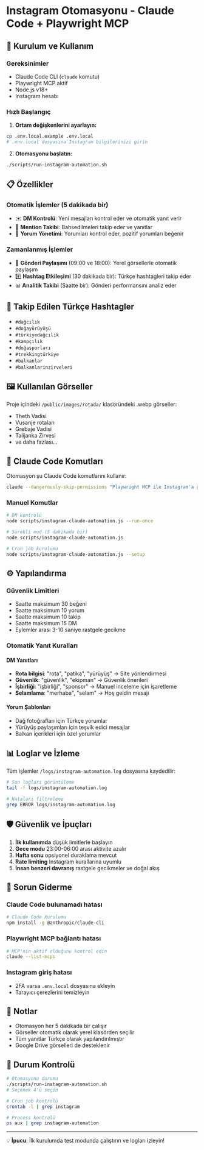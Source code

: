 # Instagram Otomasyonu - Claude Code + Playwright MCP

## 🚀 Kurulum ve Kullanım

### Gereksinimler
- Claude Code CLI (`claude` komutu)
- Playwright MCP aktif
- Node.js v18+
- Instagram hesabı

### Hızlı Başlangıç

1. **Ortam değişkenlerini ayarlayın:**
```bash
cp .env.local.example .env.local
# .env.local dosyasına Instagram bilgilerinizi girin
```

2. **Otomasyonu başlatın:**
```bash
./scripts/run-instagram-automation.sh
```

## 📋 Özellikler

### Otomatik İşlemler (5 dakikada bir)
- ✉️ **DM Kontrolü**: Yeni mesajları kontrol eder ve otomatik yanıt verir
- 🔔 **Mention Takibi**: Bahsedilmeleri takip eder ve yanıtlar
- 💬 **Yorum Yönetimi**: Yorumları kontrol eder, pozitif yorumları beğenir

### Zamanlanmış İşlemler
- 📸 **Gönderi Paylaşımı** (09:00 ve 18:00): Yerel görsellerle otomatik paylaşım
- #️⃣ **Hashtag Etkileşimi** (30 dakikada bir): Türkçe hashtagleri takip eder
- 📊 **Analitik Takibi** (Saatte bir): Gönderi performansını analiz eder

## 🎯 Takip Edilen Türkçe Hashtagler
- `#dağcılık`
- `#doğayürüyüşü`
- `#türkiyedağcılık`
- `#kampçılık`
- `#doğasporları`
- `#trekkingtürkiye`
- `#balkanlar`
- `#balkanlarinzirveleri`

## 🖼️ Kullanılan Görseller
Proje içindeki `/public/images/rotada/` klasöründeki .webp görseller:
- Theth Vadisi
- Vusanje rotaları
- Grebaje Vadisi
- Talijanka Zirvesi
- ve daha fazlası...

## 🤖 Claude Code Komutları

Otomasyon şu Claude Code komutlarını kullanır:
```bash
claude --dangerously-skip-permissions "Playwright MCP ile Instagram'a giriş yap ve DM'leri kontrol et"
```

### Manuel Komutlar
```bash
# DM kontrolü
node scripts/instagram-claude-automation.js --run-once

# Sürekli mod (5 dakikada bir)
node scripts/instagram-claude-automation.js

# Cron job kurulumu
node scripts/instagram-claude-automation.js --setup
```

## ⚙️ Yapılandırma

### Güvenlik Limitleri
- Saatte maksimum 30 beğeni
- Saatte maksimum 10 yorum
- Saatte maksimum 10 takip
- Saatte maksimum 15 DM
- Eylemler arası 3-10 saniye rastgele gecikme

### Otomatik Yanıt Kuralları

#### DM Yanıtları
- **Rota bilgisi**: "rota", "patika", "yürüyüş" → Site yönlendirmesi
- **Güvenlik**: "güvenlik", "ekipman" → Güvenlik önerileri
- **İşbirliği**: "işbirliği", "sponsor" → Manuel inceleme için işaretleme
- **Selamlama**: "merhaba", "selam" → Hoş geldin mesajı

#### Yorum Şablonları
- Dağ fotoğrafları için Türkçe yorumlar
- Yürüyüş paylaşımları için teşvik edici mesajlar
- Balkan içerikleri için özel yorumlar

## 📊 Loglar ve İzleme

Tüm işlemler `/logs/instagram-automation.log` dosyasına kaydedilir:
```bash
# Son logları görüntüleme
tail -f logs/instagram-automation.log

# Hataları filtreleme
grep ERROR logs/instagram-automation.log
```

## 🛡️ Güvenlik ve İpuçları

1. **İlk kullanımda** düşük limitlerle başlayın
2. **Gece modu** 23:00-06:00 arası aktivite azalır
3. **Hafta sonu** opsiyonel duraklama mevcut
4. **Rate limiting** Instagram kurallarına uyumlu
5. **İnsan benzeri davranış** rastgele gecikmeler ve doğal akış

## 🔧 Sorun Giderme

### Claude Code bulunamadı hatası
```bash
# Claude Code kurulumu
npm install -g @anthropic/claude-cli
```

### Playwright MCP bağlantı hatası
```bash
# MCP'nin aktif olduğunu kontrol edin
claude --list-mcps
```

### Instagram giriş hatası
- 2FA varsa `.env.local` dosyasına ekleyin
- Tarayıcı çerezlerini temizleyin

## 📝 Notlar

- Otomasyon her 5 dakikada bir çalışır
- Görseller otomatik olarak yerel klasörden seçilir
- Tüm yanıtlar Türkçe olarak yapılandırılmıştır
- Google Drive görselleri de desteklenir

## 🚦 Durum Kontrolü

```bash
# Otomasyonu durumu
./scripts/run-instagram-automation.sh
# Seçenek 4'ü seçin

# Cron job kontrolü
crontab -l | grep instagram

# Process kontrolü
ps aux | grep instagram-automation
```

---

💡 **İpucu**: İlk kurulumda test modunda çalıştırın ve logları izleyin!
